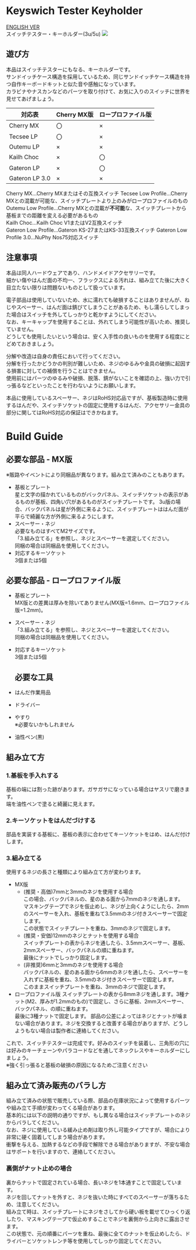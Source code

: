 # Keyswich Tester Keyholder
[ENGLISH VER](README-EN.md)  
スイッチテスター・キーホルダー(3u/5u)
![](images/5utester.jpg)

## 遊び方
本品はスイッチテスターにもなる、キーホルダーです。  
サンドイッチケース構造を採用しているため、同じサンドイッチケース構造を持つ自作キーボードキットと似た音や感触になっています。  
カラビナやナスカンなどのパーツを取り付けて、お気に入りのスイッチに世界を見せてあげましょう。  

| 対応表 | Cherry MX版 | ロープロファイル版 |
| ----- | ----- | ----- |
| Cherry MX | 〇 | × |
| Tecsee LP | 〇 | × |
| Outemu LP | × | × |
| Kailh Choc | × | 〇 |
| Gateron LP | × | 〇 |
| Gateron LP 3.0 | × | × |

Cherry MX…Cherry MXまたはその互換スイッチ
Tecsee Low Profile…Cherry MXとの混載が可能な、スイッチプレートより上のみがロープロファイルのもの  
Outemu Low Profile…Cherry MXとの混載が**不可能**な、スイッチプレートから基板までの距離を変える必要があるもの  
Kailh Choc…Kailh Choc V1またはV2互換スイッチ  
Gateron Low Profile…Gateron KS-27またはKS-33互換スイッチ
Gateron Low Profile 3.0…NuPhy Nos75対応スイッチ


## 注意事項
本品は同人ハードウェアであり、ハンドメイドアクセサリーです。  
細かい傷やはんだ面の不均一、フラックスによる汚れは、組み立てた後に大きく目立たない限りは問題ないものとして扱っています。  
  
電子部品は使用していないため、水に濡れても破損することはありませんが、ねじやスペーサー、はんだ面は錆びてしまうことがあるため、もし濡らしてしまった場合はスイッチを外してしっかりと乾かすようにしてください。  
なお、キーキャップを使用することは、外れてしまう可能性が高いため、推奨していません。  
どうしても使用したいという場合は、安く入手性の良いものを使用する程度にとどめておきましょう。
  
分解や改造は自身の責任において行ってください。  
分解を行ったかどうかの判別が難しいため、ネジのゆるみや金具の破損に起因する損害に対しての補償を行うことはできません。  
使用前にはパーツのゆるみや破損、脱落、錆がないことを確認の上、強い力で引っ張るなどといったことを行わないようにお願いします。  
  
本品に使用しているスペーサー、ネジはRoHS対応品ですが、基板製造時に使用するはんだや、スイッチソケットの固定に使用するはんだ、アクセサリー金具の部分に関してはRoHS対応の保証はできかねます。  

# Build Guide
## 必要な部品 - MX版
※販路やイベントにより同梱品が異なります。組み立て済みのこともあります。
- 基板とプレート  
  星と文字の描かれているものがバックパネル、スイッチソケットの表示があるものが基板、四角い穴があるものがスイッチプレートです。
  3u版の場合、バックパネルは星が外側に来るように、スイッチプレートははんだ面が平らで綺麗な方が外側に来るようにします。
- スペーサー・ネジ  
  必要なものはすべてM2サイズです。  
  「3.組み立てる」を参照し、ネジとスペーサーを選定してください。  
  同梱の場合は同梱品を使用してください。
- 対応するキーソケット  
  3個または5個
## 必要な部品 - ロープロファイル版
- 基板とプレート  
  MX版との差異は厚みを除いてありません(MX版=1.6mm、ロープロファイル版=1.2mm)。
- スペーサー・ネジ  
  「3.組み立てる」を参照し、ネジとスペーサーを選定してください。  
  同梱の場合は同梱品を使用してください。
- 対応するキーソケット  
  3個または5個

  ## 必要な工具
- はんだ作業用品
- ドライバー
- やすり  
  ※必要ないかもしれません
- 油性ペン(黒)

## 組み立て方
### 1.基板を手入れする
  基板の端には割った跡があります。ガサガサになっている場合はヤスリで磨きます。  
  端を油性ペンで塗ると綺麗に見えます。
### 2.キーソケットをはんだづけする
  部品を実装する基板に、基板の表示に合わせてキーソケットをはめ、はんだ付けします。
### 3.組み立てる
  使用するネジの長さと種類により組み立て方が変わります。
 - MX版
    - (推奨・高価)7mmと3mmのネジを使用する場合  
    この場合、バックパネルの、星のある面から7mmのネジを通します。  
    マスキングテープでネジを仮止めし、ネジが上向くようにしたら、2mmのスペーサーを入れ、基板を重ねて3.5mmのネジ付きスペーサーで固定します。  
    この状態でスイッチプレートを重ね、3mmのネジで固定します。  
    - (推奨・安価)12mmのネジとナットを使用する場合  
    スイッチプレートの表からネジを通したら、3.5mmスペーサー、基板、2mmスペーサー、バックパネルの順に重ねます。  
    最後にナットでしっかり固定します。
    - (非推奨)6mmと3mmのネジを使用する場合  
    バックパネルの、星のある面から6mmのネジを通したら、スペーサーを入れずに基板を重ね、3.5mmのネジ付きスペーサーで固定します。  
    このままスイッチプレートを重ね、3mmのネジで固定します。
  - ロープロファイル版
    スイッチプレートの表から8mmネジを通します。3種ナット(M2、厚みが1.2mmのもの)で固定し、さらに基板、2mmスペーサー、バックパネル、の順に重ねます。  
    最後に3種ナットで固定します。
    部品の公差によってはネジとナットが噛まない場合があります。ネジを交換すると改善する場合がありますが、どうしようもない場合は製作者に連絡してください。
  
  これで、スイッチテスターは完成です。好みのスイッチを装着し、三角形の穴には好みのキーチェーンやパラコードなどを通してネックレスやキーホルダーにしましょう。  
  ※強く引っ張ると基板の破損の原因になるためご注意ください  

## 組み立て済み販売のバラし方
組み立て済みの状態で販売している際、部品の在庫状況によって使用するパーツや組み立て手順が変わってくる場合があります。  
基本的には以下の説明の通りですが、もし異なる場合はスイッチプレートのネジからバラしてください。  
なお、ネジに使用している緩み止め剤は取り外し可能タイプですが、場合により非常に硬く固着してしまう場合があります。  
衝撃を与える、加熱するなどの手段で解除できる場合がありますが、不安な場合はサポートを行いますので、連絡してください。  

### 裏側がナット止めの場合
裏からナットで固定されている場合、長いネジを1本通すことで固定しています。  
ネジを回してナットを外すと、ネジを抜いた時にすべてのスペーサーが落ちるため、注意してください。  
組み立て時は、スイッチプレートにネジをさしてから硬い板を載せてひっくり返したり、マスキングテープで仮止めすることでネジを裏側から上向きに露出させます。  
この状態で、元の順番にパーツを重ね、最後に全てのナットを仮止めしたら、ドライバーとソケットレンチ等を使用してしっかり固定してください。
